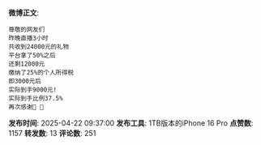 **微博正文**: 
```
尊敬的网友们
昨晚直播3小时
共收到24000元的礼物
平台拿了50%之后
还剩12000元
缴纳了25%的个人所得税
即3000元后
实际到手9000元!
实际到手比例37.5%
再次感谢🙏 🙏
```
**发布时间**: 2025-04-22 09:37:00
**发布工具**: 1TB版本的iPhone 16 Pro
**点赞数**: 1157
**转发数**: 13
**评论数**: 251
